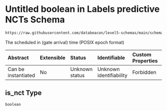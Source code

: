 # Untitled boolean in Labels predictive NCTs Schema

```txt
https://raw.githubusercontent.com/databeacon/level5-schemas/main/schemas/batch/ncts.schema.json#/properties/is_nct
```

The scheduled in (gate arrival) time (POSIX epoch format)

| Abstract            | Extensible | Status         | Identifiable            | Custom Properties | Additional Properties | Access Restrictions | Defined In                                                                    |
| :------------------ | :--------- | :------------- | :---------------------- | :---------------- | :-------------------- | :------------------ | :---------------------------------------------------------------------------- |
| Can be instantiated | No         | Unknown status | Unknown identifiability | Forbidden         | Allowed               | none                | [ncts.schema.json\*](../../out/batch/ncts.schema.json "open original schema") |

## is\_nct Type

`boolean`
